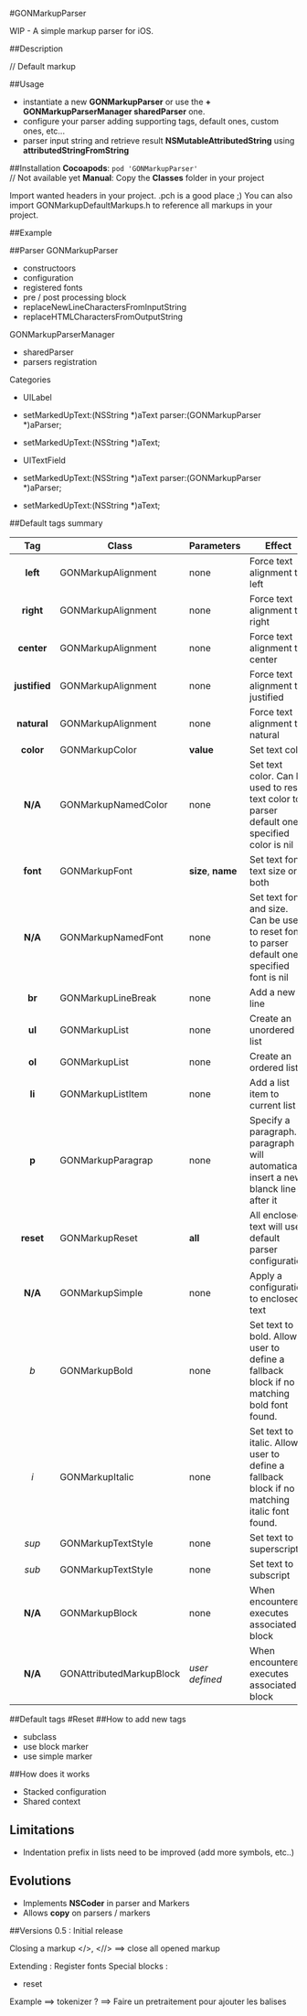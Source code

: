 #GONMarkupParser

WIP - A simple markup parser for iOS.

##Description

// Default markup

##Usage
- instantiate a new __GONMarkupParser__ or use the  __+ GONMarkupParserManager sharedParser__ one.
- configure your parser adding supporting tags, default ones, custom ones, etc...
- parser input string and retrieve result __NSMutableAttributedString__ using __attributedStringFromString__

##Installation
__Cocoapods__: `pod 'GONMarkupParser'`<br> // Not available yet
__Manual__: Copy the __Classes__ folder in your project<br>

Import wanted headers in your project. .pch is a good place ;)
You can also import GONMarkupDefaultMarkups.h to reference all markups in your project.

##Example


##Parser
GONMarkupParser
- constructoors
- configuration
- registered fonts
- pre / post processing block
- replaceNewLineCharactersFromInputString
- replaceHTMLCharactersFromOutputString

GONMarkupParserManager
- sharedParser
- parsers registration

Categories
- UILabel
 - setMarkedUpText:(NSString *)aText parser:(GONMarkupParser *)aParser;
 - setMarkedUpText:(NSString *)aText;

- UITextField
 - setMarkedUpText:(NSString *)aText parser:(GONMarkupParser *)aParser;
 - setMarkedUpText:(NSString *)aText;

##Default tags summary

| Tag        | Class | Parameters           | Effect |
|:-------------:|-------------| -----|---|
| **left** | GONMarkupAlignment | none | Force text alignment to left |
| **right** | GONMarkupAlignment | none |  Force text alignment to right |
| **center** | GONMarkupAlignment | none | Force text alignment to center |
| **justified** | GONMarkupAlignment | none | Force text alignment to justified |
| **natural** | GONMarkupAlignment | none | Force text alignment to natural  |
| **color**      | GONMarkupColor | **value** | Set text color |
| **N/A**      | GONMarkupNamedColor | none | Set text color. Can be used to reset text color to parser default one if specified color is nil |
| **font**      | GONMarkupFont | **size**, **name**  | Set text font, text size or both |
| **N/A**      | GONMarkupNamedFont | none  | Set text font and size. Can be used to reset font to parser default one if specified font is nil |
| **br**      | GONMarkupLineBreak | none | Add a new line |
| **ul**      | GONMarkupList | none  | Create an unordered list |
| **ol**      | GONMarkupList | none | Create an ordered list | 
| **li**      | GONMarkupListItem | none | Add a list item to current list |
| **p**      | GONMarkupParagrap | none | Specify a paragraph. A paragraph will automatically insert a new blanck line after it |
| **reset**      | GONMarkupReset | **all** | All enclosed text will use default parser configuration |
| **N/A**      | GONMarkupSimple | none | Apply a configuration to enclosed text |
| *b*      | GONMarkupBold | none | Set text to bold. Allows user to define a fallback block if no matching bold font found.|
| *i*      | GONMarkupItalic | none | Set text to italic. Allows user to define a fallback block if no matching italic font found.|
| *sup*      | GONMarkupTextStyle | none | Set text to superscript |
| *sub*      | GONMarkupTextStyle | none | Set text to subscript |
| **N/A**   | GONMarkupBlock | none | When encountered executes associated block |
| **N/A**   | GONAttributedMarkupBlock | *user defined* | When encountered executes associated block |

##Default tags
#Reset
##How to add new tags
- subclass
- use block marker
- use simple marker

##How does it works
- Stacked configuration
- Shared context


## Limitations
- Indentation prefix in lists need to be improved (add more symbols, etc..)
 

## Evolutions
- Implements **NSCoder** in parser and Markers
- Allows **copy** on parsers / markers

##Versions
0.5   : Initial release<br/>


Closing a markup </>, <tag/> 
<//> ==> close all opened markup

Extending :
Register fonts
Special blocks :
- reset

Example ==> tokenizer ?
==> Faire un pretraitement pour ajouter les balises

